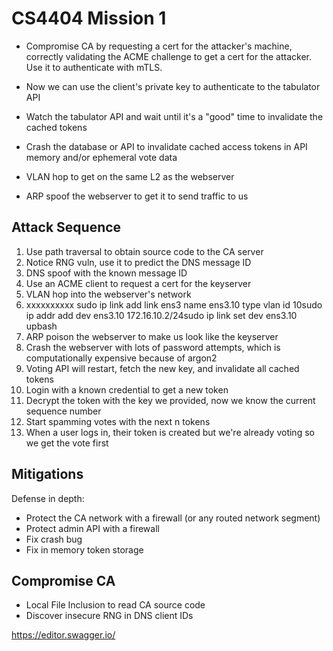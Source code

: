 # CS4404 Mission 1

- Compromise CA by requesting a cert for the attacker's machine, correctly validating the ACME challenge to get a cert for the attacker. Use it to authenticate with mTLS.
- Now we can use the client's private key to authenticate to the tabulator API
- Watch the tabulator API and wait until it's a "good" time to invalidate the cached tokens
- Crash the database or API to invalidate cached access tokens in API memory and/or ephemeral vote data

- VLAN hop to get on the same L2 as the webserver
- ARP spoof the webserver to get it to send traffic to us

## Attack Sequence

1. Use path traversal to obtain source code to the CA server
2. Notice RNG vuln, use it to predict the DNS message ID
3. DNS spoof with the known message ID
4. Use an ACME client to request a cert for the keyserver
5. VLAN hop into the webserver's network
6. xxxxxxxxxx sudo ip link add link ens3 name ens3.10 type vlan id 10sudo ip addr add dev ens3.10 172.16.10.2/24sudo ip link set dev ens3.10 upbash
7. ARP poison the webserver to make us look like the keyserver
8. Crash the webserver with lots of password attempts, which is computationally expensive because of argon2
9. Voting API will restart, fetch the new key, and invalidate all cached tokens
10. Login with a known credential to get a new token
11. Decrypt the token with the key we provided, now we know the current sequence number
12. Start spamming votes with the next n tokens
13. When a user logs in, their token is created but we're already voting so we get the vote first

## Mitigations

Defense in depth:

- Protect the CA network with a firewall (or any routed network segment)
- Protect admin API with a firewall
- Fix crash bug
- Fix in memory token storage

## Compromise CA

- Local File Inclusion to read CA source code
- Discover insecure RNG in DNS client IDs

https://editor.swagger.io/
